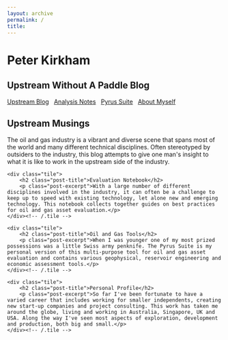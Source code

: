 ```yaml
---
layout: archive
permalink: /
title: 
---
```


<div class="page-lead" style="background-image:url(//pkirkham.github.io/images/background-platform-sunset-1600x800.jpg)">
	<div class="wrap page-lead-content">
		<h1>Peter Kirkham</h1>
		<h2>Upstream Without A Paddle Blog</h2>
		<a href="//pkirkham.github.io/blog/" class="btn-inverse">Upstream Blog</a> &nbsp; <a href="//pkirkham.github.io/analysis/" class="btn-inverse">Analysis Notes</a> &nbsp; <a href="//pkirkham.github.io/pyrus/" class="btn-inverse">Pyrus Suite</a> &nbsp; <a href="//pkirkham.github.io/about/" class="btn-inverse">About Myself</a>
	</div><!-- /.page-lead-content -->
</div><!-- /.page-lead -->

<div class="tiles">
	<div class="tile">
		  <h2 class="post-title">Upstream Musings</h2>
		  <p class="post-excerpt">The oil and gas industry is a vibrant and diverse scene that spans most of the world and many different technical disciplines. Often stereotyped by outsiders to the industry, this blog attempts to give one man's insight to what it is like to work in the upstream side of the industry.</p>
	</div><!-- /.tile -->

	<div class="tile">
		<h2 class="post-title">Evaluation Notebook</h2>
		<p class="post-excerpt">With a large number of different disciplines involved in the industry, it can often be a challenge to keep up to speed with existing technology, let alone new and emerging technology. This notebook collects together guides on best practices for oil and gas asset evaluation.</p>
	</div><!-- /.tile -->

	<div class="tile">
		<h2 class="post-title">Oil and Gas Tools</h2>
		<p class="post-excerpt">When I was younger one of my most prized possessions was a little Swiss army penknife. The Pyrus Suite is my personal version of this multi-purpose tool for oil and gas asset evaluation and contains various geophysical, reservoir engineering and economic assessment tools.</p>
	</div><!-- /.tile -->

	<div class="tile">
		<h2 class="post-title">Personal Profile</h2>
		<p class="post-excerpt">So far I've been fortunate to have a varied career that includes working for smaller independents, creating new start-up companies and project consulting. This work has taken me around the globe, living and working in Australia, Singapore, UK and USA. Along the way I've seen most aspects of exploration, development and production, both big and small.</p>
	</div><!-- /.tile -->
</div><!-- /.tiles -->
